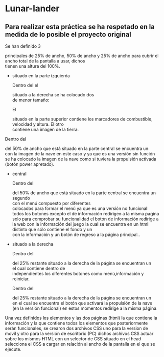 # Lunar-lander

## Para realizar esta práctica se ha respetado en la medida de lo posible el proyecto original

Se han definido 3 <div> principales de 25% de ancho, 50% de ancho y 25% de ancho para cubrir el ancho total de la pantalla a usar,          dichos <div> tienen una altura del 100%.

- <div> situado en la parte izquierda
   
     Dentro del el <div> situado a la derecha se ha colocado dos <div> de menor tamaño:

     El <div> situado en la parte superior contiene los marcadores de combustible, velocidad y altura.
     El otro <div> contiene una imagen de la tierra.

Dentro del <div> del 50% de ancho que está situado en la parte central se encuentra un <div> con la imagen de la nave en este caso y ya que es una versión sin función se ha colocado la imagen de la nave como si tuviera la propulsión activada (botón power apretado).

- <div> central
   
     Dentro del <div> del 50% de ancho que está situado en la parte central se encuentra un segundo <div> con el menú compuesto por            diferentes <div> colocados para formar el menú ya que es una versión no funcional todos los botones excepto el de información              redirigen a la misma pagina solo para comprobar su funcionalidad el botón de información redirige a la web con la información del           juego la cual se encuentra en un html distinto que sólo contiene el fondo y un <div> con la información y un botón de regreso a la        página principal..
- <div> situado a la derecha
   
     Dentro del <div> del 25% restante situado a la derecha de la página se encuentran un <div> el cual contiene dentro de <div>               independientes los diferentes botones como menú,información y reiniciar. 

     Dentro del <div> del 25% restante situado a la derecha de la página se encuentran un <div>  en el cual se encuentra el botón que            activará la propulsión de la nave (en la versión funcional) en estos momentos redirige a la misma página.

Una vez definidos los elementos y las dos páginas (html) la que contiene la información y la que contiene todos los elementos que posteriormente serán funcionales, se crearon dos archivos CSS uno para la version de movil y otro para la versión de escritorio (PC)  dichos archivos CSS actuar sobre los mismos HTML con un selector de CSS situado en el head selecciona el CSS a cargar en relación al ancho de la pantalla en el que se ejecute.
